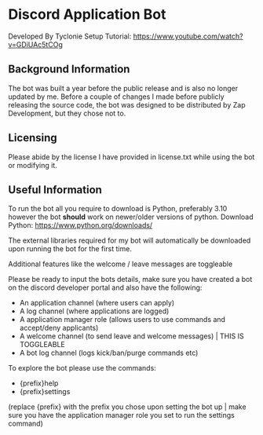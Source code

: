 # Discord Application Bot
Developed By Tyclonie
Setup Tutorial: https://www.youtube.com/watch?v=GDiUAc5tCOg

## Background Information
The bot was built a year before the public release and is also no longer updated by me. Before a couple of changes I made before publicly releasing the source code, the bot was designed to be distributed by Zap Development, but they chose not to.

## Licensing
Please abide by the license I have provided in license.txt while using the bot or modifying it.

## Useful Information
To run the bot all you require to download is Python, preferably 3.10 however the bot **should** work on newer/older versions of python.
Download Python: https://www.python.org/downloads/

The external libraries required for my bot will automatically be downloaded upon running the bot for the first time.

Additional features like the welcome / leave messages are toggleable

Please be ready to input the bots details, make sure you have created a bot on the discord developer portal and also have the following:
- An application channel (where users can apply)
- A log channel (where applications are logged)
- A application manager role (allows users to use commands and accept/deny applicants)
- A welcome channel (to send leave and welcome messages) | THIS IS TOGGLEABLE
- A bot log channel (logs kick/ban/purge commands etc)

To explore the bot please use the commands:
- {prefix}help
- {prefix}settings

(replace {prefix} with the prefix you chose upon setting the bot up | make sure you have the application manager role you set to run the settings command)
